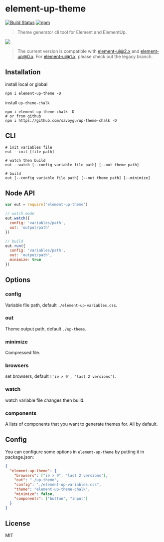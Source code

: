 # element-up-theme

[![Build Status](https://travis-ci.org/ElementUI/element-theme.svg?branch=master)](https://travis-ci.org/ElementUI/element-theme)
[![npm](https://img.shields.io/npm/v/element-theme.svg)](https://www.npmjs.com/package/element-theme)

> Theme generator cli tool for Element and ElementUp.

![](./media/element.gif)

> The current version is compatible with element-ui@2.x and element-up@0.x. For element-ui@1.x, please check out the legacy branch.

## Installation

install local or global

```shell
npm i element-up-theme -D
```

install `up-theme-chalk`

```shell
npm i element-up-theme-chalk -D
# or from github
npm i https://github.com/savoygu/up-theme-chalk -D
```

## CLI

```shell
# init variables file
eut --init [file path]

# watch then build
eut --watch [--config variable file path] [--out theme path]

# build
eut [--config variable file path] [--out theme path] [--minimize]
```

## Node API

```javascript
var eut = require('element-up-theme')

// watch mode
eut.watch({
  config: 'variables/path',
  out: 'output/path'
})

// build
eut.run({
  config: 'variables/path',
  out: 'output/path',
  minimize: true
})
```

## Options

### config

Variable file path, default `./element-up-variables.css`.

### out

Theme output path, default `./up-theme`.

### minimize

Compressed file.

### browsers

set browsers, default `['ie > 9', 'last 2 versions']`.

### watch

watch variable file changes then build.

### components

A lists of components that you want to generate themes for.  All by default.

## Config

You can configure some options in `element-up-theme` by putting it in package.json:

```json
{
  "element-up-theme": {
    "browsers": ["ie > 9", "last 2 versions"],
    "out": "./up-theme",
    "config": "./element-up-variables.css",
    "theme": "element-up-theme-chalk",
    "minimize": false,
    "components": ["button", "input"]
  }
}
```

## License

MIT
